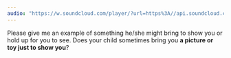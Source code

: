 ```yaml
---
audio: "https://w.soundcloud.com/player/?url=https%3A//api.soundcloud.com/tracks/1406192224%3Fsecret_token%3Ds-naIy5SbC0Pn&color=%23ff5500&auto_play=true&hide_related=false&show_comments=true&show_user=true&show_reposts=false&show_teaser=true&visual=true"
---
```


Please give me an example of something he/she might bring to show you or hold up for you to see. Does your child sometimes bring you <strong>a picture or toy just to show you</strong>?